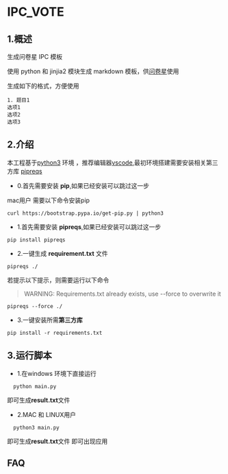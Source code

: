 # IPC_VOTE

## 1.概述
生成问卷星 IPC 模板

使用 python 和 jinjia2 模块生成 markdown 模板，供[问卷星](https://www.wjx.cn/jq/50907196.aspx)使用

生成如下的格式，方便使用

```
1. 题目1
选项1
选项2
选项3
```

## 2.介绍
本工程基于[python3](https://www.python.org/) 环境 ，推荐编辑器[vscode](https://code.visualstudio.com/),最初环境搭建需要安装相关第三方库 [pipreqs](https://pypi.org/project/pipreqs/0.4.6/)

- 0.首先需要安装 **pip**,如果已经安装可以跳过这一步

mac用户 需要以下命令安装pip

```
curl https://bootstrap.pypa.io/get-pip.py | python3
```

- 1.首先需要安装 **pipreqs**,如果已经安装可以跳过这一步

```
pip install pipreqs
```

- 2.一键生成 **requirement.txt** 文件

```
pipreqs ./
```

若提示以下提示，则需要运行以下命令

> WARNING: Requirements.txt already exists, use --force to overwrite it

```
pipreqs --force ./
```

- 3.一键安装所需**第三方库**
```
pip install -r requirements.txt
```

## 3.运行脚本

- 1.在windows 环境下直接运行 
  
```
  python main.py 
```
即可生成**result.txt**文件

- 2.MAC 和 LINUX用户
  
```
  python3 main.py 
```
即可生成**result.txt**文件
即可出现应用

## FAQ


